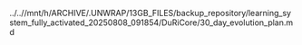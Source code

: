 ../..//mnt/h/ARCHIVE/.UNWRAP/13GB_FILES/backup_repository/learning_system_fully_activated_20250808_091854/DuRiCore/30_day_evolution_plan.md